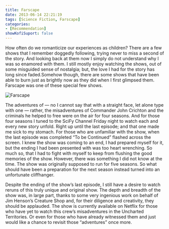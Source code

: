 ```yaml
---
title: Farscape
date: 2013-06-14 22:21:19
tags: [Science Fiction, Farscape]
categories: 
- [Recommendation]
showKofiSuport: false
---
```

How often do we romanticize our experiences as children?  There are a few shows that I remember doggedly following, trying never to miss a second of the story.  And looking back at them now I simply do not understand why I was so enamored with them.  I still mostly enjoy watching the shows, out of some misguided sense of nostalgia; but, the love I had for the story has long since faded.<!-- more -->Somehow though, there are some shows that have been able to burn just as brightly now as they did when I first glimpsed them. Farscape was one of these special few shows.

<div class="embedded-image-right">

![Farscape](./farscape.jpg)

</div>

The adventures of — no I cannot say that with a straight face, let alone type with one —  rather, the misadventures of Commander John Crichton and the criminals he helped to free were on the air for four seasons.  And for those four seasons I tuned to the SciFy Channel Friday night to watch each and every new story unfold.  Right up until the last episode; and that one made me sick to my stomach. For those who are unfamiliar with the show, when the last episode was completed “To be Continued” flashed across the screen.  I knew the show was coming to an end, I had prepared myself for it, but the ending I had been presented with was too heart wrenching.  So much so, that I had to fight with myself to keep from flushing the good memories of the show.  However, there was something I did not know at the time.  The show was originally supposed to run for five seasons.  So what should have been a preparation for the next season instead turned into an unfortunate cliffhanger. 

Despite the ending of the show’s last episode, I still have a desire to watch reruns of this truly unique and original show.  The depth and breadth of the show was, in large part, thanks to some very ingenious work on behalf of Jim Henson’s Creature Shop and, for their diligence and creativity, they should be applauded.  The show is currently available on Netflix for those who have yet to watch this crew’s misadventures in the Uncharted Territories.  Or even for those who have already witnessed them and just would like a chance to revisit those “adventures” once more.
